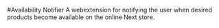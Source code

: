 #Availability Notifier
A webextension for notifying the user when desired products become available on the online Next store.
